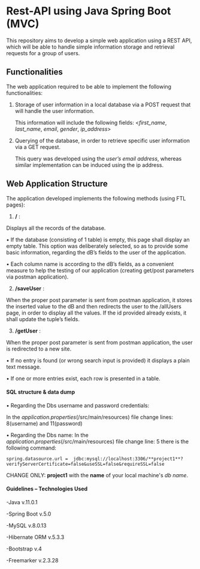 # Rest-API using Java Spring Boot (MVC)

This repository aims to develop a simple web application using a REST API, which will be able to handle simple information storage and retrieval requests for a group of users.

## Functionalities 
The web application required to be able to implement the following functionalities:

1.	Storage of user information in a local database via a POST request that will handle the user information.
     
    This information will include the following fields: <*first_name*, *last_name*, *email*, *gender*, *ip_address*>

2.	Querying of the database, in order to retrieve specific user information via a GET request.
     
     This query was developed using the *user’s email address*, whereas similar implementation can be induced using the ip address.

## Web Application Structure
The application developed implements the following methods (using FTL pages):

1.	**/** : 

Displays all the records of the database. 
       
•  If the database (consisting of 1 table) is empty, this page shall display an empty table. This option was deliberately selected, so as to provide some basic information, regarding the dB’s fields to the user of the application.
            
•  Each column name is according to the dB’s fields, as a convenient measure to help the testing of our application (creating get/post parameters via postman application).
            
            
 2.	**/saveUser** : 
 
When the proper post parameter is sent from postman application, it stores the inserted value to the dB and then redirects the user to the /allUsers page, in order to display all the values. If the id provided already exists, it shall update the tuple’s fields.
        
        
3.	**/getUser** : 

When the proper post parameter is sent from postman application, the user is redirected to a new site.

•  If no entry is found (or wrong search input is provided) it displays a plain text message. 
       
•  If one or more entries exist, each row is presented in a table.


    
#### SQL structure & data dump
•	Regarding the Dbs username and password credentials:

In the *application.properties*(/src/main/resources) file change lines: 8(username) and 11(password)

•	Regarding the Dbs name:
In the *application.properties*(/src/main/resources) file change line: 5 there is the following command:

``spring.datasource.url =  jdbc:mysql://localhost:3306/**project1**?verifyServerCertificate=false&useSSL=false&requireSSL=false``

CHANGE ONLY: **project1** with the **name** of your local machine's *db name*.

#### Guidelines – Technologies Used

-Java v.11.0.1

-Spring Boot v.5.0	

-MySQL v.8.0.13

-Hibernate ORM v.5.3.3

-Bootstrap v.4

-Freemarker v.2.3.28
